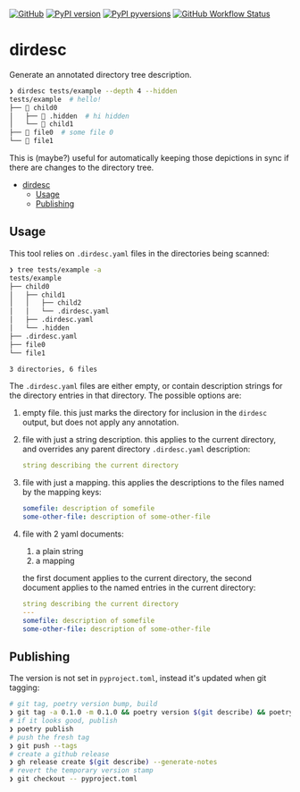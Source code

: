 [![GitHub](https://img.shields.io/badge/GitHub-noahp/dirdesc-8da0cb?style=for-the-badge&logo=github)](https://github.com/noahp/dirdesc)
[![PyPI
version](https://img.shields.io/pypi/v/dirdesc.svg?style=for-the-badge&logo=PyPi&logoColor=white)](https://pypi.org/project/dirdesc/)
[![PyPI
pyversions](https://img.shields.io/pypi/pyversions/dirdesc.svg?style=for-the-badge&logo=python&logoColor=white&color=ff69b4)](https://pypi.python.org/pypi/dirdesc/)
[![GitHub Workflow Status](https://img.shields.io/github/workflow/status/noahp/dirdesc/CI/main?logo=github-actions&logoColor=white&style=for-the-badge)](https://github.com/noahp/dirdesc/actions)

# dirdesc

Generate an annotated directory tree description.

```bash
❯ dirdesc tests/example --depth 4 --hidden
tests/example  # hello!
├── 📂 child0
│   ├── 📄 .hidden  # hi hidden
│   └── 📂 child1
├── 📄 file0  # some file 0
└── 📄 file1
```

This is (maybe?) useful for automatically keeping those depictions in sync if
there are changes to the directory tree.

<!-- markdown-toc-cli -->

- [dirdesc](#dirdesc)
  - [Usage](#usage)
  - [Publishing](#publishing)

<!-- markdown-toc-cli-end -->

## Usage

This tool relies on `.dirdesc.yaml` files in the directories being scanned:

```bash
❯ tree tests/example -a
tests/example
├── child0
│   ├── child1
│   │   ├── child2
│   │   └── .dirdesc.yaml
│   ├── .dirdesc.yaml
│   └── .hidden
├── .dirdesc.yaml
├── file0
└── file1

3 directories, 6 files
```

The `.dirdesc.yaml` files are either empty, or contain description strings for
the directory entries in that directory. The possible options are:

1. empty file. this just marks the directory for inclusion in the `dirdesc`
   output, but does not apply any annotation.

2. file with just a string description. this applies to the current directory,
   and overrides any parent directory `.dirdesc.yaml` description:

   ```yaml
   string describing the current directory
   ```

3. file with just a mapping. this applies the descriptions to the files named by
   the mapping keys:

   ```yaml
   somefile: description of somefile
   some-other-file: description of some-other-file
   ```

4. file with 2 yaml documents:

   1. a plain string
   2. a mapping

   the first document applies to the current directory, the second document
   applies to the named entries in the current directory:

   ```yaml
   string describing the current directory
   ---
   somefile: description of somefile
   some-other-file: description of some-other-file
   ```

## Publishing

The version is not set in `pyproject.toml`, instead it's updated when git
tagging:

```bash
# git tag, poetry version bump, build
❯ git tag -a 0.1.0 -m 0.1.0 && poetry version $(git describe) && poetry build
# if it looks good, publish
❯ poetry publish
# push the fresh tag
❯ git push --tags
# create a github release
❯ gh release create $(git describe) --generate-notes
# revert the temporary version stamp
❯ git checkout -- pyproject.toml
```
